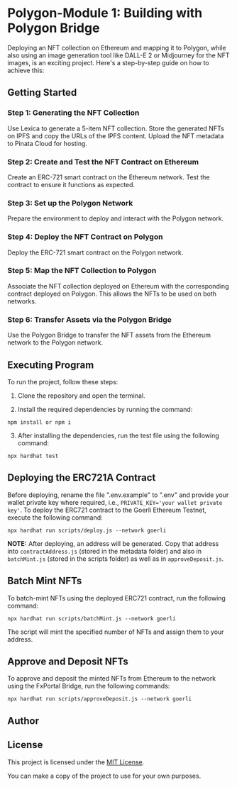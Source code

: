 # Polygon-Module 1: Building with Polygon Bridge

Deploying an NFT collection on Ethereum and mapping it to Polygon, while also using an image generation tool like DALL-E 2 or Midjourney for the NFT images, is an exciting project. Here's a step-by-step guide on how to achieve this:

## Getting Started

### Step 1: Generating the NFT Collection

Use Lexica to generate a 5-item NFT collection. Store the generated NFTs on IPFS and copy the URLs of the IPFS content. Upload the NFT metadata to Pinata Cloud for hosting.

### Step 2: Create and Test the NFT Contract on Ethereum

Create an ERC-721 smart contract on the Ethereum network. Test the contract to ensure it functions as expected.

### Step 3: Set up the Polygon Network

Prepare the environment to deploy and interact with the Polygon network.

### Step 4: Deploy the NFT Contract on Polygon

Deploy the ERC-721 smart contract on the Polygon network.

### Step 5: Map the NFT Collection to Polygon

Associate the NFT collection deployed on Ethereum with the corresponding contract deployed on Polygon. This allows the NFTs to be used on both networks.

### Step 6: Transfer Assets via the Polygon Bridge

Use the Polygon Bridge to transfer the NFT assets from the Ethereum network to the Polygon network.

## Executing Program

To run the project, follow these steps:

1. Clone the repository and open the terminal.

2. Install the required dependencies by running the command:

```shell
npm install or npm i
```

3. After installing the dependencies, run the test file using the following command:

```shell
npx hardhat test
```

## Deploying the ERC721A Contract

Before deploying, rename the file ".env.example" to ".env" and provide your wallet private key where required, i.e., `PRIVATE_KEY='your wallet private key'`. To deploy the ERC721 contract to the Goerli Ethereum Testnet, execute the following command:

```shell
npx hardhat run scripts/deploy.js --network goerli
```

**NOTE:** After deploying, an address will be generated. Copy that address into `contractAddress.js` (stored in the metadata folder) and also in `batchMint.js` (stored in the scripts folder) as well as in `approveDeposit.js`.

## Batch Mint NFTs

To batch-mint NFTs using the deployed ERC721 contract, run the following command:

```shell
npx hardhat run scripts/batchMint.js --network goerli
```

The script will mint the specified number of NFTs and assign them to your address.

## Approve and Deposit NFTs

To approve and deposit the minted NFTs from Ethereum to the  network using the FxPortal Bridge, run the following commands:

```shell
npx hardhat run scripts/approveDeposit.js --network goerli
```

## Author



## License

This project is licensed under the [MIT License](LICENSE).

You can make a copy of the project to use for your own purposes.
